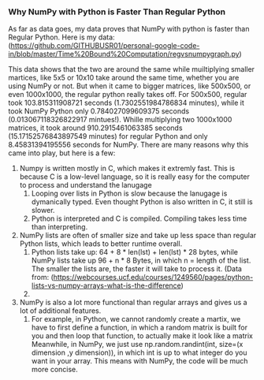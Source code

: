 ### Why NumPy with Python is Faster Than Regular Python

  As far as data goes, my data proves that NumPy with python is faster than Regular Python. Here is my data: 
(https://github.com/GITHUBUSR01/personal-google-code-in/blob/master/Time%20Bound%20Computation/regvsnumpygraph.py)

This data shows that the two are around the same while muiltiplying smaller martices, like 5x5 or 10x10 take around the same time, 
whether you are using NumPy or not. But when it came to bigger matrices, like 500x500, or even 1000x1000, the regular python really takes
off. For 500x500, regular took 103.815311908721 seconds (1.7302551984786834 minutes), while it took NumPy Python only 0.784027099609375
seconds (0.013067118326822917 mintues!). Whille multiplying two 1000x1000 matrices, it took around 910.2915461063385 seconds (15.17152576843897549 
minutes) for regular Python and only 8.45831394195556 seconds for NumPy. There are many reasons why this came into play, but here is a few:

1. Numpy is written mostly in C, which makes it extremly fast. This is because C is a low-level language, so it is really easy for the computer
to process and understand the lanugage
   1. Looping over lists in Python is slow because the lanugage is dymanically typed. Even thought Python is also written in C, it still is
   slower.
   2. Python is interpreted and C is compiled. Compiling takes less time than interpreting. 
2. NumPy lists are often of smaller size and take up less space than regular Python lists, which leads to better runtime overall. 
    1. Python lists take up: 64 + 8 * len(lst) + len(lst) * 28 bytes, while NumPy lists take up 96 + n * 8 Bytes, in which n = length of the list.
    The smaller the lists are, the faster it will take to process it. (Data from: (https://webcourses.ucf.edu/courses/1249560/pages/python-lists-vs-numpy-arrays-what-is-the-difference)
    2. 
3. NumPy is also a lot more functional than regular arrays and gives us a lot of additional features. 
    1. For example, in Python, we cannot randomly create
a martix, we have to first define a function, in which a random matrix is built for you and then loop that function, to actually make it look like a matrix Meanwhile, in NumPy, we just use np.random.randint(int, size=(x dimension ,y dimension)), in which int is
up to what integer do you want in your array. This means with NumPy, the code will be much more concise. 

